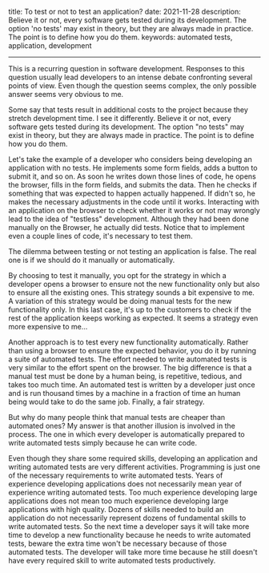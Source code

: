 title: To test or not to test an application?
date: 2021-11-28
description: Believe it or not, every software gets tested during its development. The option 'no tests' may exist in theory, but they are always made in practice. The point is to define how you do them.
keywords: automated tests, application, development

---

This is a recurring question in software development. Responses to this question usually lead developers to an intense debate confronting several points of view. Even though the question seems complex, the only possible answer seems very obvious to me.

Some say that tests result in additional costs to the project because they stretch development time. I see it differently. Believe it or not, every software gets tested during its development. The option "no tests" may exist in theory, but they are always made in practice. The point is to define how you do them.

Let's take the example of a developer who considers being developing an application with no tests. He implements some form fields, adds a button to submit it, and so on. As soon he writes down those lines of code, he opens the browser, fills in the form fields, and submits the data. Then he checks if something that was expected to happen actually happened. If didn't so, he makes the necessary adjustments in the code until it works. Interacting with an application on the browser to check whether it works or not may wrongly lead to the idea of "testless" development. Although they had been done manually on the Browser, he actually did tests. Notice that to implement even a couple lines of code, it's necessary to test them.

The dilemma between testing or not testing an application is false. The real one is if we should do it manually or automatically.

By choosing to test it manually, you opt for the strategy in which a developer opens a browser to ensure not the new functionality only but also to ensure all the existing ones. This strategy sounds a bit expensive to me. A variation of this strategy would be doing manual tests for the new functionality only. In this last case, it's up to the customers to check if the rest of the application keeps working as expected. It seems a strategy even more expensive to me...

Another approach is to test every new functionality automatically. Rather than using a browser to ensure the expected behavior, you do it by running a suite of automated tests. The effort needed to write automated tests is very similar to the effort spent on the browser. The big difference is that a manual test must be done by a human being, is repetitive, tedious, and takes too much time. An automated test is written by a developer just once and is run thousand times by a machine in a fraction of time an human being would take to do the same job. Finally, a fair strategy.

But why do many people think that manual tests are cheaper than automated ones? My answer is that another illusion is involved in the process. The one in which every developer is automatically prepared to write automated tests simply because he can write code.

Even though they share some required skills, developing an application and writing automated tests are very different activities. Programming is just one of the necessary requirements to write automated tests. Years of experience developing applications does not necessarily mean year of experience writing automated tests. Too much experience developing large applications does not mean too much experience developing large applications with high quality. Dozens of skills needed to build an application do not necessarily represent dozens of fundamental skills to write automated tests. So the next time a developer says it will take more time to develop a new functionality because he needs to write automated tests, beware the extra time won't be necessary because of those automated tests. The developer will take more time because he still doesn't have every required skill to write automated tests productively.
